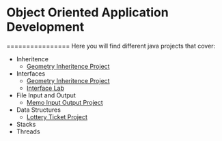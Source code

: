 # Object Oriented Application Development
================
Here you will find different java projects that cover:
* Inheritence
  * [Geometry Inheritence Project](https://github.com/selnat77/OOAppDevelopment/tree/master/GeometryInheritence)
* Interfaces
  * [Geometry Inheritence Project](https://github.com/selnat77/OOAppDevelopment/tree/master/GeometryInheritence)
  * [Interface Lab](https://github.com/selnat77/OOAppDevelopment/tree/master/InterfaceLab)
* File Input and Output
  * [Memo Input Output Project](https://github.com/selnat77/OOAppDevelopment/tree/master/memoIO)
* Data Structures
  * [Lottery Ticket Project](https://github.com/selnat77/OOAppDevelopment/tree/master/MegamillionsArrayList)
* Stacks
* Threads
